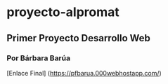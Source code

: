 # proyecto-alpromat
## Primer Proyecto Desarrollo Web
### Por Bárbara Barúa
[Enlace Final] (https://pfbarua.000webhostapp.com/)
